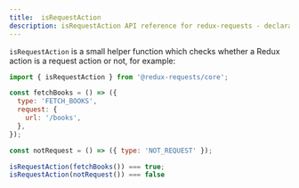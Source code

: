 ```yaml
---
title:  isRequestAction
description: isRequestAction API reference for redux-requests - declarative AJAX requests and automatic network state management for Redux
---
```


`isRequestAction` is a small helper function which checks whether a Redux action
is a request action or not, for example:
```js
import { isRequestAction } from '@redux-requests/core';

const fetchBooks = () => ({
  type: 'FETCH_BOOKS',
  request: {
    url: '/books',
  },
});

const notRequest = () => ({ type: 'NOT_REQUEST' });

isRequestAction(fetchBooks()) === true;
isRequestAction(notRequest()) === false
```

